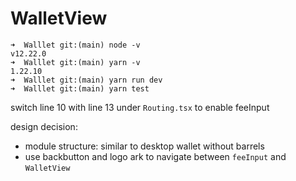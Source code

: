 # WalletView

```
➜  Walllet git:(main) node -v
v12.22.0
➜  Walllet git:(main) yarn -v
1.22.10
➜  Walllet git:(main) yarn run dev
➜  Walllet git:(main) yarn test
```

switch line 10 with line 13 under `Routing.tsx` to enable feeInput

design decision: 
* module structure: similar to desktop wallet without barrels
* use backbutton and logo ark to navigate between `feeInput` and `WalletView`
